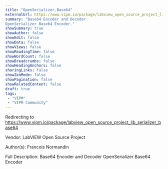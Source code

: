 ```yaml
---
title: "OpenSerializer.Base64"
externalUrl: https://www.vipm.io/package/labview_open_source_project_lib_serializer_base64
summary: "Base64 Encoder and Decoder
OpenSerializer Base64 Encoder."
showSummary: true
showAuthor: false
showEdit: false
showData: false
showViews: false
showReadingTime: false
showWordCount: false
showBreadcrumbs: false
showHeadingAnchors: false
sharingLinks: false
showZenMode: false
showPagination: false
showRelatedContent: false
draft: true
tags:
 - "VIPM"
 - "VIPM Community"
---
```


Redirecting to https://www.vipm.io/package/labview_open_source_project_lib_serializer_base64

Vendor: LabVIEW Open Source Project

Author(s): Francois Normandin
 
Full Description:
Base64 Encoder and Decoder
OpenSerializer Base64 Encoder
